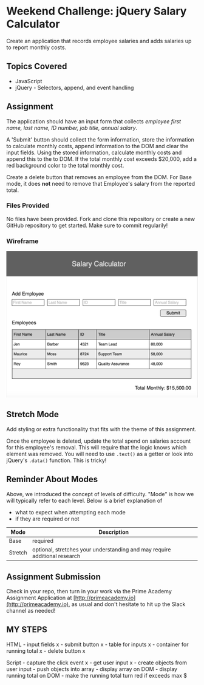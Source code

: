# Weekend Challenge: jQuery Salary Calculator
Create an application that records employee salaries and adds salaries up to report monthly costs. 

## Topics Covered
- JavaScript
- jQuery - Selectors, append, and event handling

## Assignment

The application should have an input form that collects _employee first name, last name, ID number, job title, annual salary_.

A 'Submit' button should collect the form information, store the information to calculate monthly costs, append information to the DOM and clear the input fields. Using the stored information, calculate monthly costs and append this to the to DOM. If the total monthly cost exceeds $20,000, add a red background color to the total monthly cost.

Create a delete button that removes an employee from the DOM. For Base mode, it does **not** need to remove that Employee's salary from the reported total.

### Files Provided
No files have been provided. Fork and clone this repository or create a new GitHub repository to get started. Make sure to commit regularily!

### Wireframe

![Wireframe](salary-calc-wireframe.png)

## Stretch Mode

Add styling or extra functionality that fits with the theme of this assignment.

Once the employee is deleted, update the total spend on salaries account for this employee's removal. This will require that the logic knows which element was removed. You will need to use `.text()` as a getter or look into jQuery's `.data()` function. This is tricky! 

## Reminder About Modes

Above, we introduced the concept of levels of difficulty. "Mode" is how we will typically refer to each level. Below is a brief explanation of

* what to expect when attempting each mode
* if they are required or not

Mode | Description
--- | ---
Base | required
Stretch | optional, stretches your understanding and may require additional research

## Assignment Submission
Check in your repo, then turn in your work via the Prime Academy Assignment Application at [http://primeacademy.io](http://primeacademy.io), as usual and don't hesitate to hit up the Slack channel as needed!




MY STEPS
----

HTML
    - input fields x
    - submit button x
    - table for inputs x
    - container for running total x
    - delete button x

Script
    - capture the click event x
    - get user input x
    - create objects from user input
    - push objects into array
    - display array on DOM
    - display running total on DOM
    - make the running total turn red if exceeds max $


